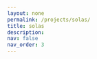 ```yaml
---
layout: none
permalink: /projects/solas/
title: solas
description: 
nav: false
nav_order: 3
---
```

